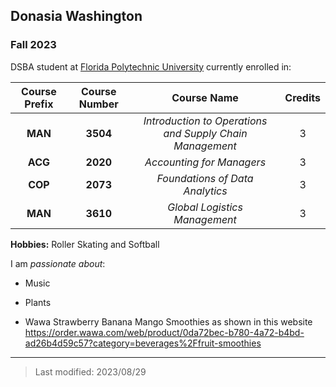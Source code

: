 ## Donasia Washington

### Fall 2023

DSBA student at [Florida Polytechnic University](https://www.floridapoly.edu) currently enrolled in: 

| Course Prefix | Course Number |                      Course Name                         |  Credits  |
|:-------------:|:-------------:|:--------------------------------------------------------:|:---------:|
|   **MAN**     |   **3504**    | _Introduction to Operations and Supply Chain Management_ |     3     |
|    **ACG**    |    **2020**   |             _Accounting for Managers_                    |     3     |
|      **COP**  |   **2073**    |           _Foundations of Data Analytics_                |     3     |
|     **MAN**   |     **3610**  |             _Global Logistics Management_                |     3     |

**Hobbies:** Roller Skating and Softball

I am _passionate about_: 

- Music

- Plants

- Wawa Strawberry Banana Mango Smoothies as shown in this website <https://order.wawa.com/web/product/0da72bec-b780-4a72-b4bd-ad26b4d59c57?category=beverages%2Ffruit-smoothies>

***

> Last modified: 2023/08/29

